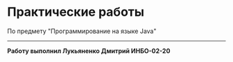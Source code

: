 # Практические работы 
По предмету "Программирование на языке Java"
____
**Работу выполнил Лукьяненко Дмитрий  ИНБО-02-20**
